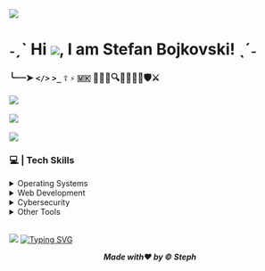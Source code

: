 <img src="https://komarev.com/ghpvc/?username=xStephx&color=red"/>

# ˗ˏˋ Hi ![](https://user-images.githubusercontent.com/18350557/176309783-0785949b-9127-417c-8b55-ab5a4333674e.gif), I am Stefan Bojkovski! ˎˊ˗
### ╰┈┈➤ **`</>`** **`>_`** **`☦︎`** **`⚡︎`** **`🇲🇰`** 👨‍💻🌐🔍🚴🏋🏻‍♂️🛡️⚔️ <br>

![](https://github-readme-stats.vercel.app/api/top-langs/?username=xStephx&theme=shadow_red&hide_border=false&layout=compact) <br/><br/>
![](https://github-readme-stats.vercel.app/api?username=xStephx&show_icons=true&theme=shadow_red) <br/> <br/>
![](https://github-readme-streak-stats.herokuapp.com/?user=xStephx&theme=shadow_red&hide_border=false)

### 💻 | Tech Skills
<details>
   <summary>Operating Systems</summary> <br>
     <a href="https://www.kali.org/" target="_blank" rel="noreferrer"><img src="https://cdn.freelogovectors.net/wp-content/uploads/2021/12/kali-logo-freelogovectors.net_.png" width="36" height="36" alt="Kali Linux" title="Kali Linux" /></a>
     <a href="https://www.raspberrypi.com/software/operating-systems/" target="_blank" rel="noreferrer"><img src="https://upload.wikimedia.org/wikipedia/fr/thumb/3/3b/Raspberry_Pi_logo.svg/langfr-250px-Raspberry_Pi_logo.svg.png" width="30" height="36" alt="Raspbian OS" title="Raspbian OS" /></a>
     <a href="https://parrotsec.org/" target="_blank" rel="noreferrer"><img src="https://img.icons8.com/color/200/parrot-security--v2.png" width="30" height="36" alt="Parrot Security" title="Parrot Security" /></a>
     <a href="https://www.microsoft.com/software-download/" target="_blank" rel="noreferrer"><img src="https://upload.wikimedia.org/wikipedia/commons/c/c7/Windows_logo_-_2012.png" width="30" height="36" alt="Windows 10 Pro" title="Windows 10 Pro" /></a>
</details>

<details>
   <summary>Web Development</summary> <br>
      <a href="https://developer.mozilla.org/en-US/docs/Glossary/HTML5" target="_blank" rel="noreferrer"><img src="https://raw.githubusercontent.com/danielcranney/readme-generator/main/public/icons/skills/html5-colored.svg" width="36" height="36" alt="HTML5" /></a>
     <a href="https://www.w3.org/TR/CSS/#css" target="_blank" rel="noreferrer"><img src="https://raw.githubusercontent.com/danielcranney/readme-generator/main/public/icons/skills/css3-colored.svg" width="36" height="36" alt="CSS3" /></a>
     <a href="https://getbootstrap.com/" target="_blank" rel="noreferrer"><img src="https://raw.githubusercontent.com/danielcranney/readme-generator/main/public/icons/skills/bootstrap-colored.svg" width="36" height="36" alt="Bootstrap" /></a>
     <a href="https://tailwindcss.com/" target="_blank" rel="noreferrer"><img src="https://raw.githubusercontent.com/danielcranney/readme-generator/main/public/icons/skills/tailwindcss-colored.svg" width="36" height="36" alt="TailwindCSS" /></a>
     <a href="https://sass-lang.com/" target="_blank" rel="noreferrer"><img src="https://raw.githubusercontent.com/danielcranney/readme-generator/main/public/icons/skills/sass-colored.svg" width="36" height="36" alt="Sass" /></a>
     <a href="https://developer.mozilla.org/en-US/docs/Web/JavaScript" target="_blank" rel="noreferrer"><img src="https://raw.githubusercontent.com/danielcranney/readme-generator/main/public/icons/skills/javascript-colored.svg" width="36" height="36" alt="JavaScript" /></a>
     <a href="https://jquery.com/" target="_blank" rel="noreferrer"><img src="https://raw.githubusercontent.com/danielcranney/readme-generator/main/public/icons/skills/jquery-colored.svg" width="36" height="36" alt="JQuery" /></a>
     <a href="https://reactjs.org/" target="_blank" rel="noreferrer"><img src="https://raw.githubusercontent.com/danielcranney/readme-generator/main/public/icons/skills/react-colored.svg" width="36" height="36" alt="React" /></a>
     <a href="https://nodejs.org/en/" target="_blank" rel="noreferrer"><img src="https://raw.githubusercontent.com/danielcranney/readme-generator/main/public/icons/skills/nodejs-colored.svg" alt="NodeJS" title="NodeJS" width="36" height="36" /></a>
     <a href="https://www.mysql.com/" target="_blank" rel="noreferrer"><img src="https://raw.githubusercontent.com/danielcranney/readme-generator/main/public/icons/skills/mysql-colored.svg" alt="MySQL" title="MySQL" width="36" height="36" /></a>
     <a href="https://wordpress.com/" target="_blank" rel="noreferrer"><img src="https://cdn-icons-png.flaticon.com/512/174/174881.png" width="36" height="36" alt="Wordpress" /></a>
     <a href="https://webflow.com/" target="_blank" rel="noreferrer"><img src="https://img.icons8.com/?size=512&id=ktrJ12qa5f65&format=png" width="36" height="36" alt="Webflow" /></a>
</details>

<details>
   <summary>Cybersecurity</summary> <br>
      <a href="https://www.gnu.org/software/bash/" target="_blank" rel="noreferrer"><img src="https://upload.wikimedia.org/wikipedia/commons/thumb/4/4b/Bash_Logo_Colored.svg/2048px-Bash_Logo_Colored.svg.png" width="36" height="36" alt="Bash" /></a>
      <a href="https://learn.microsoft.com/en-us/powershell/" target="_blank" rel="noreferrer"><img src="https://upload.wikimedia.org/wikipedia/commons/2/2f/PowerShell_5.0_icon.png" width="36" height="36" alt="PowerShell" /></a>
      <a href="https://nmap.org/" target="_blank" rel="noreferrer"><img src="https://nmap.org/images/nmap-logo-256x256.png" width="36" height="36" alt="NMAP" /></a>
      <a href="https://www.metasploit.com/" target="_blank" rel="noreferrer"><img src="https://products.containerize.com/security-testing-tools/metasploit/menu_image.png" width="36" height="36" alt="Metasploit" /></a>
      <a href="https://portswigger.net/burp" target="_blank" rel="noreferrer"><img src="https://miro.medium.com/v2/resize:fit:710/1*KMYIE0A-u-DhaMm9N2ImlA.png" width="36" height="36" alt="Burp Suite" /></a>
      <a href="https://www.zaproxy.org/" target="_blank" rel="noreferrer"><img src="https://wiki.elvis.science/images/7/70/OWASP_ZAP.png" width="36" height="36" alt="OWASP ZAP" /></a>
      <a href="https://www.wireshark.org/" target="_blank" rel="noreferrer"><img src="https://upload.wikimedia.org/wikipedia/commons/thumb/c/c6/Wireshark_icon_new.png/800px-Wireshark_icon_new.png" width="36" height="36" alt="Wireshark" /></a>
      <a href="https://www.kali.org/tools/netcat/" target="_blank" rel="noreferrer"><img src="https://www.kali.org/tools/netcat/images/netcat-logo.svg" width="36" height="36" alt="Netcat" /></a>
      <a href="https://www.kali.org/tools/gobuster/" target="_blank" rel="noreferrer"><img src="https://www.kali.org/tools/gobuster/images/gobuster-logo.svg" width="36" height="36" alt="Gobuster" /></a>
      <a href="https://www.kali.org/tools/ffuf/" target="_blank" rel="noreferrer"><img src="https://www.kali.org/tools/ffuf/images/ffuf-logo.svg" width="36" height="36" alt="Ffuf" /></a>
      <a href="https://www.kali.org/tools/eyewitness/" target="_blank" rel="noreferrer"><img src="https://www.kali.org/tools/eyewitness/images/eyewitness-logo.svg" width="36" height="36" alt="Eyewitness" /></a>
      <a href="https://www.virustotal.com/gui/home/upload" target="_blank" rel="noreferrer"><img src="https://images.icon-icons.com/2699/PNG/512/virustotal_logo_icon_171247.png" width="30" height="30" alt="VirusTotal" /></a>
      <a href="https://www.kali.org/tools/binwalk/" target="_blank" rel="noreferrer"><img src="https://www.kali.org/tools/binwalk/images/binwalk-logo.svg" width="36" height="36" alt="Binwalk" /></a>
      <a href="https://sqlmap.org/" target="_blank" rel="noreferrer"><img src="https://tryhackme-images.s3.amazonaws.com/room-icons/523723e4d3b75b6439b8e2cd0fa6880b.png" width="36" height="36" alt="SQLMAP" /></a>
      <a href="https://www.kali.org/tools/wpscan/" target="_blank" rel="noreferrer"><img src="https://www.kali.org/tools/wpscan/images/wpscan-logo.svg" width="36" height="36" alt="WPScan" /></a>
      <a href="https://www.openvas.org/" target="_blank" rel="noreferrer"><img src="https://res.cloudinary.com/apideck/image/upload/v1581262378/catalog/openvas-org/icon128x128.png" width="36" height="36" alt="OpenVAS" /></a>
      <a href="https://www.kali.org/tools/set/" target="_blank" rel="noreferrer"><img src="https://www.kali.org/tools/set/images/set-logo.svg" width="36" height="36" alt="Social-Engineer Toolkit (SET)" /></a>
      <a href="https://www.kali.org/tools/maltego/" target="_blank" rel="noreferrer"><img src="https://www.kali.org/tools/maltego/images/maltego-logo.svg" width="36" height="36" alt="Maltego" /></a>
      <a href="https://www.kali.org/tools/dvwa/" target="_blank" rel="noreferrer"><img src="https://www.kali.org/tools/dvwa/images/dvwa-logo.svg" width="36" height="36" alt="DVWA" /></a>
      <a href="https://www.kali.org/tools/subfinder/" target="_blank" rel="noreferrer"><img src="https://www.kali.org/tools/subfinder/images/subfinder-logo.svg" width="36" height="36" alt="Subfinder" /></a>
      <a href="https://www.kali.org/tools/theharvester/" target="_blank" rel="noreferrer"><img src="https://www.kali.org/tools/theharvester/images/theharvester-logo.svg" width="36" height="36" alt="TheHarvester" /></a>
      <a href="https://www.kali.org/tools/recon-ng/" target="_blank" rel="noreferrer"><img src="https://www.kali.org/tools/recon-ng/images/recon-ng-logo.svg" width="36" height="36" alt="Recon-ng" /></a>
      <a href="https://www.kali.org/tools/amass/" target="_blank" rel="noreferrer"><img src="https://www.kali.org/tools/amass/images/amass-logo.svg" width="36" height="36" alt="Amass" /></a>
      <a href="https://www.kali.org/tools/dnsenum/" target="_blank" rel="noreferrer"><img src="https://www.kali.org/tools/dnsenum/images/dnsenum-logo.svg" width="36" height="36" alt="dnsenum" /></a>
      <a href="https://www.kali.org/tools/enum4linux/" target="_blank" rel="noreferrer"><img src="https://www.kali.org/tools/enum4linux/images/enum4linux-logo.svg" width="36" height="36" alt="enum4linux" /></a>
      <a href="https://www.kali.org/tools/nikto/" target="_blank" rel="noreferrer"><img src="https://www.kali.org/tools/nikto/images/nikto-logo.svg" width="36" height="36" alt="Nikto" /></a>
      <a href="https://www.kali.org/tools/medusa/" target="_blank" rel="noreferrer"><img src="https://www.kali.org/tools/medusa/images/medusa-logo.svg" width="36" height="36" alt="Medusa" /></a>
      <a href="https://www.kali.org/tools/hydra/" target="_blank" rel="noreferrer"><img src="https://www.kali.org/tools/hydra/images/hydra-logo.svg" width="36" height="36" alt="Hydra" /></a>
      <a href="https://www.kali.org/tools/patator/" target="_blank" rel="noreferrer"><img src="https://www.kali.org/tools/patator/images/patator-logo.svg" width="36" height="36" alt="Patator" /></a>
      <a href="https://www.kali.org/tools/mimikatz/" target="_blank" rel="noreferrer"><img src="https://www.kali.org/tools/mimikatz/images/mimikatz-logo.svg" width="36" height="36" alt="Mimikatz" /></a>
      <a href="https://www.kali.org/tools/hash-identifier/" target="_blank" rel="noreferrer"><img src="https://www.kali.org/tools/hash-identifier/images/hash-identifier-logo.svg" width="36" height="36" alt="Hash Identifier" /></a>
      <a href="https://www.kali.org/tools/john/" target="_blank" rel="noreferrer"><img src="https://www.kali.org/tools/john/images/john-logo.svg" width="36" height="36" alt="John the Ripper" /></a>
      <a href="https://www.kali.org/tools/hashcat/" target="_blank" rel="noreferrer"><img src="https://www.kali.org/tools/hashcat/images/hashcat-logo.svg" width="36" height="36" alt="Hashcat" /></a>
      <a href="https://www.kali.org/tools/airgeddon/" target="_blank" rel="noreferrer"><img src="https://www.kali.org/tools/airgeddon/images/airgeddon-logo.svg" width="36" height="36" alt="Airgeddon" /></a>
      <a href="https://www.kali.org/tools/aircrack-ng/" target="_blank" rel="noreferrer"><img src="https://www.kali.org/tools/aircrack-ng/images/aircrack-ng-logo.svg" width="36" height="36" alt="Aircrack-ng" /></a>
      <a href="https://www.kali.org/tools/hping3/" target="_blank" rel="noreferrer"><img src="https://www.kali.org/tools/hping3/images/hping3-logo.svg" width="36" height="36" alt="hping3" /></a>
      <a href="https://www.kali.org/tools/bloodhound/" target="_blank" rel="noreferrer"><img src="https://www.kali.org/tools/bloodhound/images/bloodhound-logo.svg" width="36" height="36" alt="BloodHound" /></a>
      <a href="https://www.kali.org/tools/bettercap/" target="_blank" rel="noreferrer"><img src="https://www.kali.org/tools/bettercap/images/bettercap-logo.svg" width="36" height="36" alt="Bettercap" /></a>
      <a href="https://www.python.org/" target="_blank" rel="noreferrer"><img src="https://upload.wikimedia.org/wikipedia/commons/thumb/c/c3/Python-logo-notext.svg/219px-Python-logo-notext.svg.png" width="36" height="36" alt="Python" /></a>
      <a href="https://isocpp.org/" target="_blank" rel="noreferrer"><img src="https://upload.wikimedia.org/wikipedia/commons/thumb/1/18/ISO_C%2B%2B_Logo.svg/1200px-ISO_C%2B%2B_Logo.svg.png" width="36" height="36" alt="C++" /></a>
      <a href="https://search.censys.io/" target="_blank" rel="noreferrer"><img src="https://store.servicenow.com/8d20b608879c2ad07ffc87fc0ebb354b.iix" width="36" height="36" alt="Censys" /></a>
      <a href="https://www.shodan.io/" target="_blank" rel="noreferrer"><img src="https://pbs.twimg.com/profile_images/1540742654/logo-icon_400x400.png" width="36" height="36" alt="Shodan" /></a>
      <a href="https://github.com/volatilityfoundation/volatility" target="_blank" rel="noreferrer"><img src="https://volatilityfoundation.org/wp-content/uploads/2023/11/IMG_6307.png" width="36" height="36" alt="Volatility" /></a>
      <a href="https://www.exterro.com/digital-forensics-software/ftk-imager/" target="_blank" rel="noreferrer"><img src="https://img.informer.com/icons/png/128/3555/3555359.png" width="36" height="36" alt="FTK Imager" /></a>
      <a href="https://www.kali.org/tools/autopsy/" target="_blank" rel="noreferrer"><img src="https://www.kali.org/tools/autopsy/images/autopsy-logo.svg" width="36" height="36" alt="Autopsy" /></a>
      <a href="https://www.kali.org/tools/snort/" target="_blank" rel="noreferrer"><img src="https://www.kali.org/tools/snort/images/snort-logo.svg" width="36" height="36" alt="Snort" /></a>
</details>

<details>
   <summary>Other Tools</summary> <br>
     <a href="https://code.visualstudio.com/" target="_blank" rel="noreferrer"><img src="https://upload.wikimedia.org/wikipedia/commons/thumb/9/9a/Visual_Studio_Code_1.35_icon.svg/1024px-Visual_Studio_Code_1.35_icon.svg.png" width="36" height="36" alt="Visual Studio Code" /></a>
     <a href="https://git-scm.com/" target="_blank" rel="noreferrer"><img src="https://git-scm.com/images/logos/downloads/Git-Icon-1788C.png" width="36" height="36" alt="Git" /></a>
     <a href="https://www.notion.com/" target="_blank" rel="noreferrer"><img src="https://upload.wikimedia.org/wikipedia/commons/4/45/Notion_app_logo.png" width="36" height="36" alt="Notion" /></a>
      <a href="https://www.microsoft.com/en-us/microsoft-365/microsoft-office" target="_blank" rel="noreferrer"><img src="https://upload.wikimedia.org/wikipedia/commons/6/65/Microsoft_Office_logo_%282013%E2%80%932019%29.png" width="36" height="36" alt="Microsoft Office 365" /></a>  
     <a href="https://www.figma.com/" target="_blank" rel="noreferrer"><img src="https://raw.githubusercontent.com/danielcranney/readme-generator/main/public/icons/skills/figma-colored.svg" width="36" height="36" alt="Figma" /></a>
     <a href= "https://www.coreldraw.com/en/" target="_blank" rel="noreferrer"><img src="https://mediaresource.sfo2.digitaloceanspaces.com/wp-content/uploads/2024/04/28114019/corel-draw-2020-logo-270FEE465B-seeklogo.com.png" width="36" height="36" alt="Corel DRAW" /></a>
     <a href="https://www.adobe.com/uk/products/photoshop.html" target="_blank" rel="noreferrer"><img src="https://raw.githubusercontent.com/danielcranney/readme-generator/main/public/icons/skills/photoshop-colored-dark.svg" width="36" height="36" alt="Photoshop" /></a>
     <a href="https://www.vmware.com/products/desktop-hypervisor/workstation-and-fusion" target="_blank" rel="noreferrer"><img src="https://upload.wikimedia.org/wikipedia/commons/thumb/5/5a/Vmware_workstation_16_icon.svg/640px-Vmware_workstation_16_icon.svg.png"       width="36" height="36" alt="VMware Workstation" /></a> 
     <a href="https://www.arduino.cc/en/software/" target="_blank" rel="noreferrer"><img src="https://www.techspot.com/images2/downloads/topdownload/2022/09/2022-09-14-ts3_thumbs-eba.png" width="36" height="36" alt="Arduino" /></a>
     <a href="https://www.netacad.com/cisco-packet-tracer" target="_blank" rel="noreferrer"><img src="https://hurbad.com/wp-content/uploads/2021/12/Cisco-Packet-Tracer.png" width="36" height="36" alt="Cisco Packet Tracer" /></a>
     <a href="https://remmina.org/" target="_blank" rel="noreferrer"><img src="https://upload.wikimedia.org/wikipedia/commons/9/96/Org.remmina.Remmina.svg" width="36" height="36" alt="Remmina" /></a>
     <a href="https://www.docker.com/" target="_blank" rel="noreferrer"><img src="https://raw.githubusercontent.com/danielcranney/readme-generator/main/public/icons/skills/docker-colored.svg" alt="Docker" title="Docker" width="36" height="36" /></a>
</details>

<br>

[![](https://quotes-github-readme.vercel.app/api?quote=Everything%20happens%20for%20a%20reason.&border=true&type=horizontal&author=Unknown%20Author&theme=dark)](https://github.com/xStephx) 
[![Typing SVG](https://readme-typing-svg.demolab.com?font=Fira+Code&weight=900&size=25&pause=1000&color=F70000&width=435&lines=Thank+you+for+your+visiting!+%F0%9F%9A%80)](https://git.io/typing-svg)

_**<p align="center">Made with❤️ by © Steph</p>**_

<!-- ZmxhZ3skdEB5XzByMWcxbkBsfQ== -->

